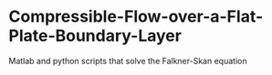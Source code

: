 # Compressible-Flow-over-a-Flat-Plate-Boundary-Layer
Matlab and python scripts that solve the Falkner-Skan equation

